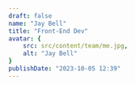 ```yaml
---
draft: false
name: "Jay Bell"
title: "Front-End Dev"
avatar: {
    src: src/content/team/me.jpg,
    alt: "Jay Bell"
}
publishDate: "2023-10-05 12:39"
---
```

